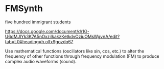 # FMSynth

five hundred immigrant students

https://docs.google.com/document/d/1G-U6dMJlYk3K7A5nOxziIkakzKetkdvOziuOMsWgvnA/edit?tab=t.0#heading=h.olfx9gozdq67


Use mathematical functions (oscillators like sin, cos, etc.) to alter the frequency of other functions through frequency modulation (FM) to produce complex audio waveforms (sound).
